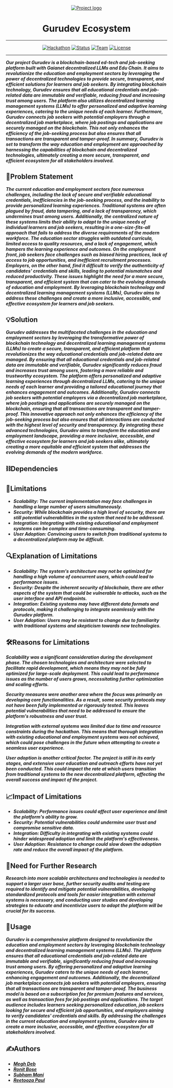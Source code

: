 <p align="center">
  <a href="" rel="noopener">
 <img src="https://i.imgur.com/AZ2iWek.png" alt="Project logo"></a>
</p>
<h1 align="center">Gurudev Ecosystem</h1>

<hr/>

<div align="center">

[![Hackathon](https://img.shields.io/badge/hackathon-EDUC%20A%20THON-orange.svg)](https://lemonade.social/e/2sVguBvU)
[![Status](https://img.shields.io/badge/status-ACTIVE-success.svg)](https://lemonade.social/e/2sVguBvU)
[![Team](https://img.shields.io/badge/team-TECH%20JANTA%20PARTY-red.svg)](https://lemonade.social/e/2sVguBvU)
[![License](https://img.shields.io/badge/license-MIT-blue.svg)](LICENSE.md)

</div>

---

***Our project Gurudev is a blockchain-based ed-tech and job-seeking platform built with Gaianet decentralized LLMs and Edu Chain. It aims to revolutionize the education and employment sectors by leveraging the power of decentralized technologies to provide secure, transparent, and efficient solutions for learners and job seekers. By integrating blockchain technology, Gurudev ensures that all educational credentials and job-related data are immutable and verifiable, reducing fraud and increasing trust among users. The platform also utilizes decentralized learning management systems (LLMs) to offer personalized and adaptive learning experiences, catering to the unique needs of each learner. Furthermore, Gurudev connects job seekers with potential employers through a decentralized job marketplace, where job postings and applications are securely managed on the blockchain. This not only enhances the efficiency of the job-seeking process but also ensures that all transactions are transparent and tamper-proof. In summary, Gurudev is set to transform the way education and employment are approached by harnessing the capabilities of blockchain and decentralized technologies, ultimately creating a more secure, transparent, and efficient ecosystem for all stakeholders involved.***

## 🧐Problem Statement

***The current education and employment sectors face numerous challenges, including the lack of secure and verifiable educational credentials, inefficiencies in the job-seeking process, and the inability to provide personalized learning experiences. Traditional systems are often plagued by fraud, data tampering, and a lack of transparency, which undermines trust among users. Additionally, the centralized nature of these systems limits their ability to adapt to the unique needs of individual learners and job seekers, resulting in a one-size-fits-all approach that fails to address the diverse requirements of the modern workforce. The education sector struggles with outdated curricula, limited access to quality resources, and a lack of engagement, which hampers the learning experience and outcomes. On the employment front, job seekers face challenges such as biased hiring practices, lack of access to job opportunities, and inefficient recruitment processes. Employers, on the other hand, find it difficult to verify the authenticity of candidates' credentials and skills, leading to potential mismatches and reduced productivity. These issues highlight the need for a more secure, transparent, and efficient system that can cater to the evolving demands of education and employment. By leveraging blockchain technology and decentralized learning management systems (LLMs), Gurudev aims to address these challenges and create a more inclusive, accessible, and effective ecosystem for learners and job seekers.***

## 💡Solution

***Gurudev addresses the multifaceted challenges in the education and employment sectors by leveraging the transformative power of blockchain technology and decentralized learning management systems (LLMs) to create a secure, transparent, and efficient platform that revolutionizes the way educational credentials and job-related data are managed. By ensuring that all educational credentials and job-related data are immutable and verifiable, Gurudev significantly reduces fraud and increases trust among users, fostering a more reliable and trustworthy ecosystem. The platform offers personalized and adaptive learning experiences through decentralized LLMs, catering to the unique needs of each learner and providing a tailored educational journey that enhances engagement and outcomes. Additionally, Gurudev connects job seekers with potential employers via a decentralized job marketplace, where job postings and applications are securely managed on the blockchain, ensuring that all transactions are transparent and tamper-proof. This innovative approach not only enhances the efficiency of the job-seeking process but also ensures that all interactions are conducted with the highest level of security and transparency. By integrating these advanced technologies, Gurudev aims to transform the education and employment landscape, providing a more inclusive, accessible, and effective ecosystem for learners and job seekers alike, ultimately creating a more equitable and efficient system that addresses the evolving demands of the modern workforce.***

## ⛓️Dependencies

## 🚧Limitations

- ***Scalability: The current implementation may face challenges in handling a large number of users simultaneously.***
- ***Security: While blockchain provides a high level of security, there are still potential vulnerabilities in the system that need to be addressed.***
- ***Integration: Integrating with existing educational and employment systems can be complex and time-consuming.***
- ***User Adoption: Convincing users to switch from traditional systems to a decentralized platform may be difficult.***

## 🔍Explanation of Limitations

- ***Scalability: The system's architecture may not be optimized for handling a high volume of concurrent users, which could lead to performance issues.***
- ***Security: Despite the inherent security of blockchain, there are other aspects of the system that could be vulnerable to attacks, such as the user interface and API endpoints.***
- ***Integration: Existing systems may have different data formats and protocols, making it challenging to integrate seamlessly with the Gurudev platform.***
- ***User Adoption: Users may be resistant to change due to familiarity with traditional systems and skepticism towards new technologies.***

## 🛠️Reasons for Limitations
***Scalability was a significant consideration during the development phase. The chosen technologies and architecture were selected to facilitate rapid development, which means they may not be fully optimized for large-scale deployment. This could lead to performance issues as the number of users grows, necessitating further optimization and scaling efforts.***

***Security measures were another area where the focus was primarily on developing core functionalities. As a result, some security protocols may not have been fully implemented or rigorously tested. This leaves potential vulnerabilities that need to be addressed to ensure the platform's robustness and user trust.***

***Integration with external systems was limited due to time and resource constraints during the hackathon. This means that thorough integration with existing educational and employment systems was not achieved, which could pose challenges in the future when attempting to create a seamless user experience.***

***User adoption is another critical factor. The project is still in its early stages, and extensive user education and outreach efforts have not yet been conducted. This could impact the rate at which users transition from traditional systems to the new decentralized platform, affecting the overall success and impact of the project.***

## 📈Impact of Limitations

- ***Scalability: Performance issues could affect user experience and limit the platform's ability to grow.***
- ***Security: Potential vulnerabilities could undermine user trust and compromise sensitive data.***
- ***Integration: Difficulty in integrating with existing systems could hinder widespread adoption and limit the platform's effectiveness.***
- ***User Adoption: Resistance to change could slow down the adoption rate and reduce the overall impact of the platform.***

## 🔬Need for Further Research

***Research into more scalable architectures and technologies is needed to support a larger user base, further security audits and testing are required to identify and mitigate potential vulnerabilities, developing standardized protocols and tools for easier integration with external systems is necessary, and conducting user studies and developing strategies to educate and incentivize users to adopt the platform will be crucial for its success.***

## 🎈Usage

***Gurudev is a comprehensive platform designed to revolutionize the education and employment sectors by leveraging blockchain technology and decentralized learning management systems (LLMs). The platform ensures that all educational credentials and job-related data are immutable and verifiable, significantly reducing fraud and increasing trust among users. By offering personalized and adaptive learning experiences, Gurudev caters to the unique needs of each learner, enhancing engagement and outcomes. Additionally, the decentralized job marketplace connects job seekers with potential employers, ensuring that all transactions are transparent and tamper-proof. The business model is based on a subscription fee for premium features and services, as well as transaction fees for job postings and applications. The target audience includes learners seeking personalized education, job seekers looking for secure and efficient job opportunities, and employers aiming to verify candidates' credentials and skills. By addressing the challenges in the current education and employment systems, Gurudev aims to create a more inclusive, accessible, and effective ecosystem for all stakeholders involved.***

## ✍️Authors

- ***[Megh Deb](https://github.com/Megh2005)***
- ***[Ronit Bose](https://github.com/rbose3)***
- ***[Subham Mani](https://github.com/iSubhamMani)***
- ***[Reetooza Paul](https://github.com/writuza005)***
